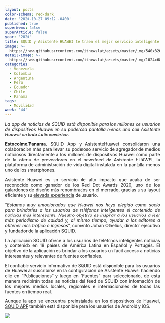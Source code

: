 ```yaml
---
layout: posts
color-schema: red-dark
date: '2020-10-27 09:12 -0400'
published: true
superNews: false
superArticle: false
year: '2020'
title: SQUID y Asistente HUAWEI te traen el mejor servicio inteligente de noticias
image: >-
  https://raw.githubusercontent.com/itnewslat/assets/master/img/540x320/Huawei-Squid-p.jpg
detail-image: >-
  https://raw.githubusercontent.com/itnewslat/assets/master/img/1024x680/Huawei-Squid-g.jpg
categories:
  - Venezuela
  - Colombia
  - Argentina
  - Perú
  - Ecuador
  - Chile
  - Panama
tags:
  - Movilidad
week: '44'
---
```

<p style="text-align: justify;"><em>La app de noticias de SQUID está disponible para los millones de usuarios de dispositivos Huawei en su poderosa pantalla menos uno con Asistente Huawei en toda Latinoamérica.</em></p>
<p style="text-align: justify;"><strong>Estocolmo/Panama. </strong>SQUID App y AsistenteHuawei consolidaron una colaboración más para llevar su poderoso servicio de agregador de medios noticiosos directamente a los millones de dispositivos Huawei como parte de la oferta de proveedores en el newsfeed de Asistente HUAWEI, la plataforma de administración de vida digital instalada en la pantalla menos uno de los smartphones.</p>
<p style="text-align: justify;">Asistente Huawei es un servicio de alto impacto que acaba de ser reconocido como ganador de los Red Dot Awards 2020, uno de los galardones de diseño más renombrados en el mercado, gracias a su layout eficiente y su <a href="https://www.facebook.com/huawei/posts/10158356210730874">elevada experiencia</a> de usuario.</p>
<p style="text-align: justify;">“<em>Estamos muy emocionados que Huawei nos haya elegido como socio para brindarles a los usuarios de teléfonos inteligentes el contenido de noticias más interesante. Nuestro objetivo es inspirar a los usuarios a leer más periodismo de calidad y, al mismo tiempo, ayudar a los editores a obtener más tráfico e ingresos</em>”, comentó Johan Othelius, director ejecutivo y fundador de la aplicación SQUID.</p>
<p style="text-align: justify;">La aplicación SQUID ofrece a los usuarios de teléfonos inteligentes noticias y contenido en 18 países de América Latina en Español y Portugés. El objetivo de la aplicación es brindar a los usuarios un fácil acceso a noticias interesantes y relevantes de fuentes confiables.</p>
<p style="text-align: justify;">El confiable servicio informativo de SQUID está disponible para los usuarios de Huawei al suscribirse en la configuración de Asistente Huawei haciendo clic en “Publicaciones” y luego en “Fuentes” para seleccionarlo, de esta manera recibirán todas las noticias del feed de SQUID con información de los mejores medios locales, regionales e internacionales de todas las fuentes en tiempo real.</p>
<p style="text-align: justify;">Aunque la app se encuentra preinstalada en los dispositivos de Huawei, <a href="https://squidapp.co/pa/">SQUID APP</a> también está disponible para los usuarios de Android y iOS.</p>
<img src="https://tracker.metricool.com/c3po.jpg?hash=56f88a41e39ab42c063cc51676587a04"/>